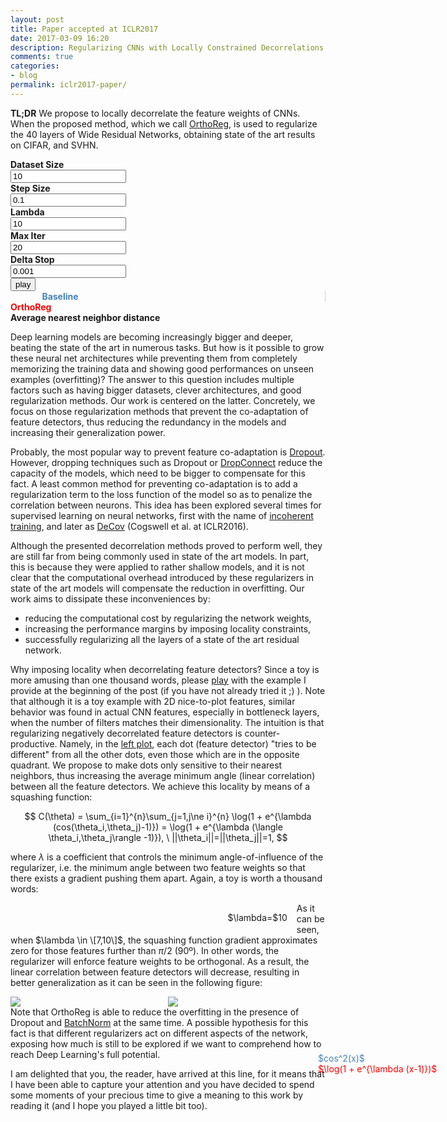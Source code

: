 ```yaml
---
layout: post
title: Paper accepted at ICLR2017
date: 2017-03-09 16:20
description: Regularizing CNNs with Locally Constrained Decorrelations
comments: true
categories:
- blog
permalink: iclr2017-paper/
---
```


**TL;DR** We propose to locally decorrelate the feature weights of CNNs. When
the proposed method, which we call
[OrthoReg](https://openreview.net/pdf?id=ByOvsIqeg), is used to regularize the 40
layers of Wide Residual Networks, obtaining state of the art results on CIFAR,
and SVHN.

<script type="text/javascript" src="{{ site.url }}/assets/js/d3.v4.min.js"></script>
<script type="text/javascript" src="{{ site.url }}/assets/js/numeric-1.2.6.min.js"></script>
<link rel="stylesheet" type="text/css" href="{{ site.url }}/assets/css/iclr2017/main.css">
<div class="controls">
<div class="control-container" >
<b>Dataset Size</b><br>
<input id="N" type="text" name="size" value="10" maxlength="4" onkeypress="if
(event.keyCode == 13) {scatterStart(); }">
</div>
<div class="control-container" >
<b>Step Size</b><br>
<input id="alpha" type="text" name="alpha" value="0.1" onkeypress="if
(event.keyCode == 13) {scatterStart(); }">
</div>
<div class="control-container" >
<b>Lambda</b><br>
<input id="lambda" type="text" name="lambda" value="10" maxlength="4"
onkeypress="if (event.keyCode == 13) {scatterStart(); }">
</div>
<div class="control-container" >
<b>Max Iter</b><br>
<input id="maxIter" type="text" name="maxIter" value="20" onkeypress="if
(event.keyCode == 13) {scatterStart(); }">
</div>
<div class="control-container" >
<b>Delta Stop</b><br>
<input id="delta" type="text" name="delta" value="0.001" onkeypress="if
(event.keyCode == 13) {scatterStart(); }">
</div>
<div class="control-container" >
<input type="button" onclick="scatterStart();" value="play">
</div>
</div>
<div class="graph-container">
<div id="baseline" class="three-column" style="margin-left:10%; border-right: 1px
solid lightgray;"><b style="color: steelblue;">Baseline</b></div>
<div id="orthoreg" class="three-column" style="margin-right:10%;"><b style="color: red;">OrthoReg</b></div>
<div id="angle" class="one-column" style="text-align:left;"> 
<b >Average nearest neighbor distance</b></div>
</div>
<script type="text/javascript" src="{{ site.url
}}/assets/js/iclr2017/d3-plots-min.js"></script>
<script> document.onload = scatterStart(); </script>

<!---->
<script type="text/x-mathjax-config">
    MathJax.Hub.Config({
    tex2jax: {inlineMath: [['$','$'], ['\\(','\\)']]}
    });
</script>
<script type="text/javascript" async
  src="//cdn.mathjax.org/mathjax/latest/MathJax.js?config=TeX-MML-AM_CHTML">
</script>

Deep learning models are becoming increasingly bigger and deeper, beating the
state of the art in numerous tasks. But how is it possible to grow these neural
net architectures while preventing them from completely memorizing the training
data and showing good performances on unseen examples (overfitting)? The answer to
this question includes multiple factors such as having bigger datasets, clever
architectures, and good regularization methods. Our work is centered on the
latter. Concretely, we focus on those regularization methods that prevent the
co-adaptation of feature detectors, thus reducing the redundancy in the models
and increasing their generalization power.

Probably, the most popular way to prevent feature co-adaptation is
[Dropout](https://github.com/szagoruyko/wide-residual-networks). However,
dropping techniques such as Dropout or
[DropConnect](http://cs.nyu.edu/~wanli/dropc/) reduce the capacity of the
models, which need to be bigger to compensate for this fact.
A least common method for preventing co-adaptation is to
add a regularization term to the loss function of the model so as to penalize
the correlation between neurons. This idea has been explored several times for
supervised learning on neural networks,
first with the name of [incoherent
training](http://ieeexplore.ieee.org/document/6639015/), and later as [DeCov](https://arxiv.org/abs/1511.06068)
(Cogswell et al. at ICLR2016).

Although the presented decorrelation methods proved to perform well, they are
still far from being commonly used in state of the art models. In part, this is
because they were applied to rather shallow models, and it is not
clear that the computational overhead introduced by these regularizers in state
of the art models will compensate the reduction in overfitting. Our work aims to
dissipate these inconveniences by:

* reducing the computational cost by regularizing the network weights,
* increasing the performance margins by imposing locality constraints,
* successfully regularizing all the layers of a state of the art residual network.

Why imposing locality when decorrelating feature detectors? Since a toy is more
amusing than one thousand words, please <a href="#baseline">play</a> with the example I provide at the
beginning of the post (if you have not already tried it ;) ). Note that although
it is a toy example with 2D nice-to-plot features, similar behavior was found in
actual CNN features, especially in bottleneck layers, when the number of filters
matches their dimensionality. 
The intuition is
that regularizing negatively decorrelated feature detectors is
counter-productive. Namely, in the <a href="#baseline">left plot</a>, each dot
(feature detector) "tries to be different" from all the other dots, even those which are in the
opposite quadrant. We propose to make dots only sensitive to their nearest
neighbors, thus increasing the average minimum angle (linear correlation) between all the feature
detectors.  We achieve this locality by means of a squashing function:

$$
    C(\theta) = \sum_{i=1}^{n}\sum_{j=1,j\ne i}^{n} \log(1 + e^{\lambda
    (cos(\theta_i,\theta_j)-1)}) = \log(1 + e^{\lambda  (\langle
    \theta_i,\theta_j\rangle -1)}), \ ||\theta_i||=||\theta_j||=1,
$$

where $\lambda$ is a coefficient that controls the minimum
angle-of-influence of the regularizer, i.e. the minimum angle between two
feature weights so that there exists a gradient pushing them apart. Again, a toy
is worth a thousand words:

<script
src="https://ajax.googleapis.com/ajax/libs/jquery/3.1.1/jquery.min.js"></script>
<link rel="stylesheet"
href="https://ajax.googleapis.com/ajax/libs/jqueryui/1.12.1/themes/smoothness/jquery-ui.css">
<script
src="https://ajax.googleapis.com/ajax/libs/jqueryui/1.12.1/jquery-ui.min.js"></script>
<div class="graph-container">
<div id="squashing" style="float:left; width:55%;
margin-left:23%;" ></div><div style="position:absolute; left:75%; margin-top:25%;"><span
style="color:steelblue">$cos^2(x)$</span><br><span style="color:red;">$\log(1 +
e^{\lambda  (x-1)})$</span></div>
<div style="width:40%; margin:15px; margin-left:23%; float:left;"
id="slider"></div><div
style="float:left; margin:15px;" type="text">$\lambda=$<span
id="slider-value">10</span></div>
</div>
<script>
var squashingGraph = new SquashingGraph();
$( function() {
    $( "#slider" ).slider({
        min: 2,
        max: 20,
        step: 1,
        value: 10,
        animate: "fast",
        slide: function (event, ui) { squashingGraph.updateGraph(ui.value);
        $("#slider-value").text(ui.value); }
    });
} );
</script>

As it can be seen, when $\lambda \in \[7,10\]$, the squashing function gradient
approximates zero for those features further than $\pi / 2$ (90º). In other
words, the regularizer will enforce feature weights to be orthogonal. As a
result, the linear correlation between feature detectors will decrease,
resulting in better generalization as it can be seen in the following figure:

<div class="graph-container"><div style="width:50%; float:left;">
<img src="{{ site.url }}/assets/images/iclr2017/Cifar10.svg" />
</div>
<div style="width:50%; float:left;">
<img src="{{ site.url }}/assets/images/iclr2017/Cifar100.svg" />
</div>
</div>

Note that OrthoReg is able to reduce the overfitting in the presence of Dropout
and [BatchNorm](https://arxiv.org/abs/1502.03167) at the same time. A possible
hypothesis for this fact is that different regularizers act on different
aspects of the network, exposing how much is still to be explored if we want to
comprehend how to reach Deep Learning's full potential.

I am delighted that you, the reader, have arrived at this line, for it means that I
have been able to capture your attention and you have decided to
spend some moments of your precious time to give a meaning to this work by
reading it (and I hope you played a little bit too). 
